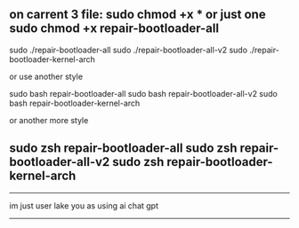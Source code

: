on carrent 3 file:
sudo chmod +x *
or just one
sudo chmod +x repair-bootloader-all
----------------------------------------
sudo ./repair-bootloader-all
sudo ./repair-bootloader-all-v2
sudo ./repair-bootloader-kernel-arch

or use another style

sudo bash repair-bootloader-all
sudo bash repair-bootloader-all-v2
sudo bash repair-bootloader-kernel-arch

or another more style


sudo zsh repair-bootloader-all
sudo zsh repair-bootloader-all-v2
sudo zsh repair-bootloader-kernel-arch
-------------------------------------------
___________________________________________
im just user lake you as using ai chat gpt
___________________________________________
